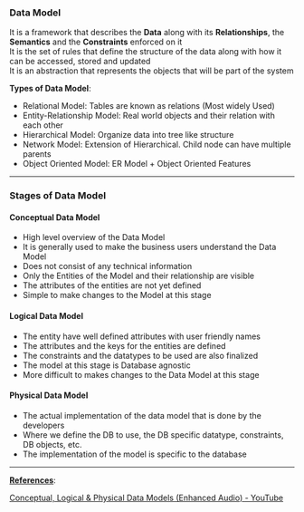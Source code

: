 ### Data Model

It is a framework that describes the **Data** along with its **Relationships**, the **Semantics** and the **Constraints** enforced on it  
It is the set of rules that define the structure of the data along with how it can be accessed, stored and updated  
It is an abstraction that represents the objects that will be part of the system

**Types of Data Model**:

* Relational Model: Tables are known as relations (Most widely Used)
* Entity-Relationship Model: Real world objects and their relation with each other
* Hierarchical Model: Organize data into tree like structure
* Network Model: Extension of Hierarchical. Child node can have multiple parents
* Object Oriented Model: ER Model + Object Oriented Features

---

### Stages of Data Model

#### Conceptual Data Model

* High level overview of the Data Model
* It is generally used to make the business users understand the Data Model
* Does not consist of any technical information
* Only the Entities of the Model and their relationship are visible
* The attributes of the entities are not yet defined
* Simple to make changes to the Model at this stage

#### Logical Data Model

* The entity have well defined attributes with user friendly names
* The attributes and the keys for the entities are defined
* The constraints and the datatypes to be used are also finalized
* The model at this stage is Database agnostic
* More difficult to makes changes to the Data Model at this stage

#### Physical Data Model

* The actual implementation of the data model that is done by the developers
* Where we define the DB to use, the DB specific datatype, constraints, DB objects, etc.
* The implementation of the model is specific to the database

---

**<u>References</u>**:

[Conceptual, Logical & Physical Data Models (Enhanced Audio) - YouTube](https://www.youtube.com/watch?v=cY7WZYhyC3o)
